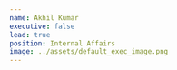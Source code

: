 ```yaml
---
name: Akhil Kumar
executive: false
lead: true
position: Internal Affairs
image: ../assets/default_exec_image.png
---
```

